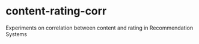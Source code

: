 content-rating-corr
===================

Experiments on correlation between content and rating in Recommendation Systems